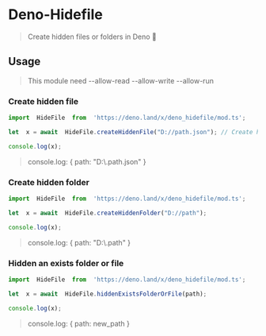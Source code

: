 # Deno-Hidefile
>Create hidden files or folders in Deno 🦕

## Usage
>This module need --allow-read --allow-write --allow-run

### Create hidden file

```ts
import  HideFile  from  'https://deno.land/x/deno_hidefile/mod.ts';

let  x = await  HideFile.createHiddenFile("D://path.json"); // Create hidden file

console.log(x);
```

> console.log: { path: "D:\\.path.json" }

### Create hidden folder

```ts
import  HideFile  from  'https://deno.land/x/deno_hidefile/mod.ts';

let  x = await  HideFile.createHiddenFolder("D://path");

console.log(x);
```

> console.log: { path: "D:\\.path" }

### Hidden an exists folder or file

```ts
import  HideFile  from  'https://deno.land/x/deno_hidefile/mod.ts';

let  x = await  HideFile.hiddenExistsFolderOrFile(path);

console.log(x);
```

> console.log: { path: new_path }
